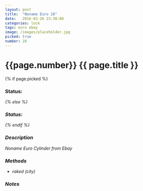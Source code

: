 ```yaml
---
layout: post
title:  "Noname Euro 28"
date:   2016-03-26 23:30:00
categories: lock
tags: euro ebay
image: /images/placeholder.jpg
picked: true
number: 28
---
```


# {{page.number}} {{ page.title }}

{% if page.picked %}
### Status: <i class="fa fa-unlock"/>
{% else %}
### Status: <i class="fa fa-lock"/>
{% endif %}

### Description

Noname Euro Cylinder from Ebay

### Methods

- raked (city)

### Notes
